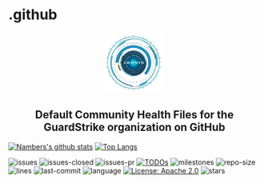 # .github
<div style="text-align: center"><img src="/images/jarvis.png" height="120px">
<h2>Default Community Health Files for the GuardStrike organization on GitHub</h2>
</div>


[//]: # ([![codecov]&#40;https://codecov.io/gh/guardstrikelab/carla_apollo_bridge/branch/master/graph/badge.svg&#41;]&#40;https://codecov.io/gh/guardstrikelab/carla_apollo_bridge&#41;)
[//]: # ([![FOSSA Status]&#40;https://app.fossa.com/api/projects/custom%2B162%2Fgithub.com%2Fdapr%2Fdapr.svg?type=shield&#41;]&#40;https://app.fossa.com/projects/custom%2B162%2Fgithub.com%2Fdapr%2Fdapr?ref=badge_shield&#41;)
[//]: # (![stars]&#40;https://img.shields.io/github/stars/guardstrikelab?style=social&#41;)

[![Nambers's github stats](https://github-readme-stats.vercel.app/api?username=Nambers&show_icons=true)](https://github.com/anuraghazra/github-readme-stats)
[![Top Langs](https://github-readme-stats.vercel.app/api/top-langs/?username=Nambers&layout=compact)](https://github.com/anuraghazra/github-readme-stats)

![issues](https://img.shields.io/github/issues/guardstrikelab/carla_apollo_bridge)
![issues-closed](https://img.shields.io/github/issues-closed/guardstrikelab/carla_apollo_bridge)
![issues-pr](https://img.shields.io/github/issues-pr/guardstrikelab/carla_apollo_bridge)
[![TODOs](https://badgen.net/https/api.tickgit.com/badgen/github.com/guardstrikelab/carla_apollo_bridge)](https://www.tickgit.com/browse?repo=github.com/guardstrikelab/carla_apollo_bridge)
![milestones](https://img.shields.io/github/milestones/all/guardstrikelab/carla_apollo_bridge)
![repo-size](https://img.shields.io/github/repo-size/guardstrikelab/carla_apollo_bridge)
![lines](https://img.shields.io/tokei/lines/github/guardstrikelab/carla_apollo_bridge)
![last-commit](https://img.shields.io/github/last-commit/guardstrikelab/carla_apollo_bridge)
![language](https://img.shields.io/badge/language-python-orange.svg)
[![License: Apache 2.0](https://img.shields.io/badge/License-Apache_2.0-blue.svg)](https://github.com/guardstrikelab/carla_apollo_bridge/blob/master/LICENSE)
![stars](https://img.shields.io/github/stars/guardstrikelab/carla_apollo_bridge?style=social)
